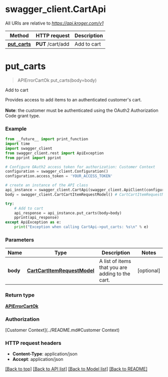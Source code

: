 # swagger_client.CartApi

All URIs are relative to *https://api.kroger.com/v1*

Method | HTTP request | Description
------------- | ------------- | -------------
[**put_carts**](CartApi.md#put_carts) | **PUT** /cart/add | Add to cart

# **put_carts**
> APIErrorCartOk put_carts(body=body)

Add to cart

Provides access to add items to an authenticated customer's cart.  <br><br> **Note**: the customer must be authenticated using the OAuth2 Authorization Code grant type. 

### Example
```python
from __future__ import print_function
import time
import swagger_client
from swagger_client.rest import ApiException
from pprint import pprint

# Configure OAuth2 access token for authorization: Customer Context
configuration = swagger_client.Configuration()
configuration.access_token = 'YOUR_ACCESS_TOKEN'

# create an instance of the API class
api_instance = swagger_client.CartApi(swagger_client.ApiClient(configuration))
body = swagger_client.CartCartItemRequestModel() # CartCartItemRequestModel | A list of items that you are adding to the cart. (optional)

try:
    # Add to cart
    api_response = api_instance.put_carts(body=body)
    pprint(api_response)
except ApiException as e:
    print("Exception when calling CartApi->put_carts: %s\n" % e)
```

### Parameters

Name | Type | Description  | Notes
------------- | ------------- | ------------- | -------------
 **body** | [**CartCartItemRequestModel**](CartCartItemRequestModel.md)| A list of items that you are adding to the cart. | [optional] 

### Return type

[**APIErrorCartOk**](APIErrorCartOk.md)

### Authorization

[Customer Context](../README.md#Customer Context)

### HTTP request headers

 - **Content-Type**: application/json
 - **Accept**: application/json

[[Back to top]](#) [[Back to API list]](../README.md#documentation-for-api-endpoints) [[Back to Model list]](../README.md#documentation-for-models) [[Back to README]](../README.md)

